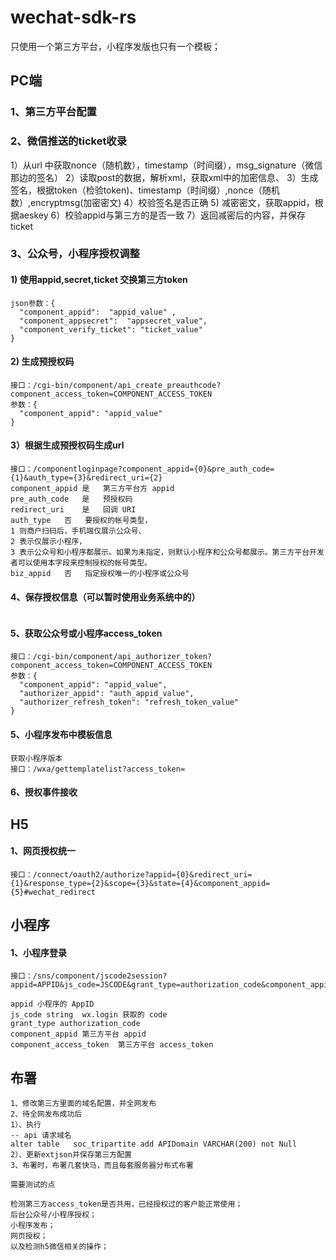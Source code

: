 # wechat-sdk-rs

只使用一个第三方平台，小程序发版也只有一个模板；

## PC端

### 1、第三方平台配置

### 2、微信推送的ticket收录

1）从url 中获取nonce（随机数），timestamp（时间缀），msg_signature（微信那边的签名）
2）读取post的数据，解析xml，获取xml中的加密信息、
3）生成签名，根据token（检验token)、timestamp（时间缀）,nonce（随机数）,encryptmsg(加密密文)
4）校验签名是否正确
5) 减密密文，获取appid，根据aeskey
6）校验appid与第三方的是否一致
7）返回减密后的内容，并保存ticket

### 3、公众号，小程序授权调整

#### 1) 使用appid,secret,ticket 交换第三方token 
```接口：/cgi-bin/component/api_component_token
json参数：{
  "component_appid":  "appid_value" ,
  "component_appsecret":  "appsecret_value",
  "component_verify_ticket": "ticket_value"
}
```
#### 2) 生成预授权码
```
接口：/cgi-bin/component/api_create_preauthcode?component_access_token=COMPONENT_ACCESS_TOKEN
参数：{
  "component_appid": "appid_value" 
}
```
#### 3）根据生成预授权码生成url
```
接口：/componentloginpage?component_appid={0}&pre_auth_code={1}&auth_type={3}&redirect_uri={2}
component_appid	是	第三方平台方 appid
pre_auth_code	是	预授权码
redirect_uri	是	回调 URI
auth_type	否	要授权的帐号类型， 
1 则商户扫码后，手机端仅展示公众号、
2 表示仅展示小程序，
3 表示公众号和小程序都展示。如果为未指定，则默认小程序和公众号都展示。第三方平台开发者可以使用本字段来控制授权的帐号类型。
biz_appid	否	指定授权唯一的小程序或公众号

```
#### 4、保存授权信息（可以暂时使用业务系统中的）
```
```
#### 5、获取公众号或小程序access_token
```
接口：/cgi-bin/component/api_authorizer_token?component_access_token=COMPONENT_ACCESS_TOKEN
参数：{
  "component_appid": "appid_value",
  "authorizer_appid": "auth_appid_value",
  "authorizer_refresh_token": "refresh_token_value"
}
```
#### 5、小程序发布中模板信息
```
获取小程序版本
接口：/wxa/gettemplatelist?access_token=
```
#### 6、授权事件接收

## H5
#### 1、网页授权统一
```
接口：/connect/oauth2/authorize?appid={0}&redirect_uri={1}&response_type={2}&scope={3}&state={4}&component_appid={5}#wechat_redirect
```
## 小程序
#### 1、小程序登录
```
接口：/sns/component/jscode2session?appid=APPID&js_code=JSCODE&grant_type=authorization_code&component_appid=COMPONENT_APPID&component_access_token=COMPONENT_ACCESS_TOKEN

appid 小程序的 AppID
js_code	string	wx.login 获取的 code
grant_type authorization_code
component_appid	第三方平台 appid
component_access_token	第三方平台 access_token

```
## 布署
```
1、修改第三方里面的域名配置，并全网发布
2、待全网发布成功后
1）、执行 
-- api 请求域名
alter table   soc_tripartite add APIDomain VARCHAR(200) not Null
2）、更新extjson并保存第三方配置
3、布署时，布署几套快马，而且每套服务器分布式布署

需要测试的点

检测第三方access_token是否共用，已经授权过的客户能正常使用；
后台公众号/小程序授权；
小程序发布；
网页授权；
以及检测h5微信相关的操作；

```
